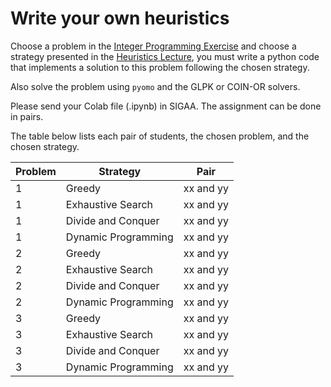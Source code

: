# Write your own heuristics

Choose a problem in the [Integer Programming Exercise](ilp-exec-2.ipynb) and choose a strategy presented in the [Heuristics Lecture](../lectures/03_01_Heuristics.ipynb), you must write a python code that implements a solution to this problem following the chosen strategy.

Also solve the problem using ```pyomo``` and the GLPK or COIN-OR solvers.

Please send your Colab file (.ipynb) in SIGAA. The assignment can be done in pairs.

The table below lists each pair of students, the chosen problem, and the chosen strategy.

| Problem | Strategy | Pair |
|---|---|---|
| 1 | Greedy | xx and yy |
| 1 | Exhaustive Search | xx and yy |
| 1 | Divide and Conquer | xx and yy |
| 1 | Dynamic Programming | xx and yy |
| 2 | Greedy | xx and yy |
| 2 | Exhaustive Search | xx and yy |
| 2 | Divide and Conquer | xx and yy |
| 2 | Dynamic Programming | xx and yy |
| 3 | Greedy | xx and yy |
| 3 | Exhaustive Search | xx and yy |
| 3 | Divide and Conquer | xx and yy |
| 3 | Dynamic Programming | xx and yy |